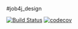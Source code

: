 #job4j_design

[![Build Status](https://travis-ci.org/demonick82/job4j_design.svg?branch=master)](https://travis-ci.org/demonick82/job4j_design)
[![codecov](https://codecov.io/gh/demonick82/job4j_design/branch/master/graph/badge.svg)](https://codecov.io/gh/demonick82/job4j_design)
